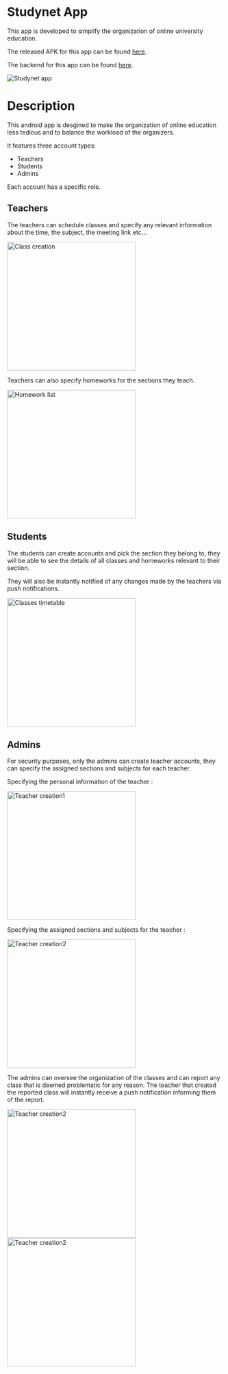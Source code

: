 # Studynet App
This app is developed to simplify the organization of online university education.

The released APK for this app can be found [here](https://github.com/itsAbdou/Studynet/releases/tag/V1.0).

The backend for this app can be found [here](https://github.com/AlphaSh0w/StudyNet_API).

![Studynet app](https://i.imgur.com/6lmPxJX.png)

# Description
This android app is desgined to make the organization of online education less tedious and to balance the workload of the organizers.

It features three account types:
* Teachers
* Students
* Admins

Each account has a specific role.
## Teachers
The teachers can schedule classes and specify any relevant information about the time, the subject, the meeting link etc...

<img src="https://i.imgur.com/cv7R2HQ.png" alt="Class creation" width="300"/>

Teachers can also specify homeworks for the sections they teach.

<img src="https://i.imgur.com/RJDQwx4.jpg" alt="Homework list" width="300"/>


## Students
The students can create accounts and pick the section they belong to, they will be able to see the details of all classes and homeworks relevant to their section.

They will also be instantly notified of any changes made by the teachers via push notifications.

<img src="https://i.imgur.com/cQXPIEC.jpg" alt="Classes timetable" width="300"/>

## Admins
For security purposes, only the admins can create teacher accounts, they can specify the assigned sections and subjects for each teacher.

Specifying the personal information of the teacher :

<img src="https://i.imgur.com/QUwdqFg.png" alt="Teacher creation1" width="300"/>

Specifying the assigned sections and subjects for the teacher :

<img src="https://i.imgur.com/QqJ4wyo.jpg" alt="Teacher creation2" width="300"/>

The admins can oversee the organization of the classes and can report any class that is deemed problematic for any reason. The teacher that created the reported class will instantly receive a push notification informing them of the report.

<img src="https://i.imgur.com/LIfVav7.jpg" alt="Teacher creation2" width="300"/>
<img src="https://i.imgur.com/iFb7U6k.jpg" alt="Teacher creation2" width="300"/>
